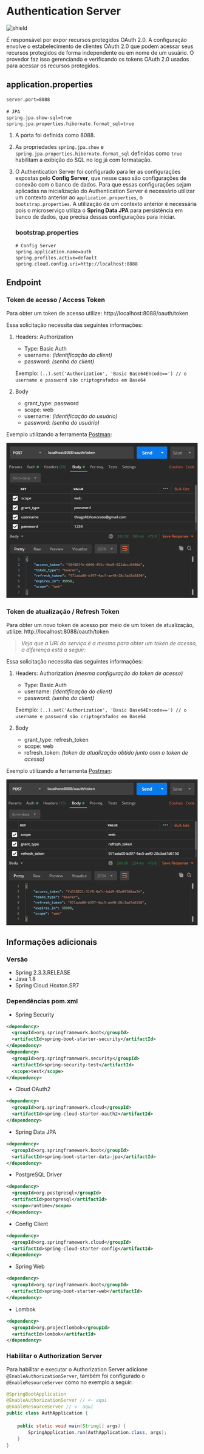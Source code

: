 # Authentication Server
![shield](https://img.shields.io/badge/ThiagoHonorato-Authentication-red)

É responsável por expor recursos protegidos OAuth 2.0. A configuração envolve o estabelecimento de clientes OAuth 2.0 que podem acessar seus recursos protegidos de forma independente ou em nome de um usuário. O provedor faz isso gerenciando e verificando os tokens OAuth 2.0 usados para acessar os recursos protegidos.

## application.properties
```application.properties
server.port=8088

# JPA
spring.jpa.show-sql=true
spring.jpa.properties.hibernate.format_sql=true
```
1. A porta foi definida como 8088.
2. As propriedades `spring.jpa.show` e `spring.jpa.properties.hibernate.format_sql` definidas como `true` habilitam a exibição do SQL no log já com formatação.
3. O Authentication Server foi configurado para ler as configurações expostas pelo **Config Server**, que nesse caso são configurações de conexão com o banco de dados. Para que essas configurações sejam aplicadas na inicialização do Authentication Server é necessário utilizar um contexto anterior ao `application.properties`, o `bootstrap.properties`. A utilização de um contexto anterior é necessária pois o microserviço utiliza o **Spring Data JPA** para persistência em banco de dados, que precisa dessas configurações para iniciar.

    ### bootstrap.properties
    ```bootstrap.properties
    # Config Server
    spring.application.name=auth
    spring.profiles.active=default
    spring.cloud.config.uri=http://localhost:8888
    ```

## Endpoint
### Token de acesso / Access Token

Para obter um token de acesso utilize: http://localhost:8088/oauth/token
    
Essa solicitação necessita das seguintes informações:
    
1. Headers: Authorization
    - Type: Basic Auth
    - username: *(identificação do client)*
    - password: *(senha do client)*
    
    Exemplo: `(..).set('Authorization', 'Basic Base64Encode==') // o username e password são criptografados em Base64`
    
2. Body
    - grant_type: password
    - scope: web
    - username: *(identificação do usuário)*
    - password: *(senha do usuário)*

Exemplo utilizando a ferramenta [Postman](https://www.postman.com/):

![oauth_access_token](https://github.com/thiagohbhonorato/spring-boot/blob/master/docs/oauth_access_token_postman.png "Exemplo da requisição Oauth")

### Token de atualização / Refresh Token

Para obter um novo token de acesso por meio de um token de atualização, utilize: http://localhost:8088/oauth/token

>*Veja que a URI do serviço é a mesma para obter um token de acesso, a diferença está a seguir:*

Essa solicitação necessita das seguintes informações:
    
1. Headers: Authorization *(mesma configuração do token de acesso)*
    - Type: Basic Auth
    - username: *(identificação do client)*
    - password: *(senha do client)*
    
    Exemplo: `(..).set('Authorization', 'Basic Base64Encode==') // o username e password são criptografados em Base64`
    
2. Body
    - grant_type: refresh_token
    - scope: web
    - refresh_token: *(token de atualização obtido junto com o token de acesso)*

Exemplo utilizando a ferramenta [Postman](https://www.postman.com/):

![oauth_arefresh_token](https://github.com/thiagohbhonorato/spring-boot/blob/master/docs/oauth_refresh_token_postman.png "Exemplo da requisição Oauth")


## Informações adicionais

### Versão
* Spring 2.3.3.RELEASE
* Java 1.8
* Spring Cloud Hoxton.SR7

### Dependências pom.xml
* Spring Security
```xml
<dependency>
  <groupId>org.springframework.boot</groupId>
  <artifactId>spring-boot-starter-security</artifactId>
</dependency>
<dependency>
  <groupId>org.springframework.security</groupId>
  <artifactId>spring-security-test</artifactId>
  <scope>test</scope>
</dependency>
```
* Cloud OAuth2
```xml
<dependency>
  <groupId>org.springframework.cloud</groupId>
  <artifactId>spring-cloud-starter-oauth2</artifactId>
</dependency>
```
* Spring Data JPA
```xml
<dependency>
  <groupId>org.springframework.boot</groupId>
  <artifactId>spring-boot-starter-data-jpa</artifactId>
</dependency>
```
* PostgreSQL Driver
```xml
<dependency>
  <groupId>org.postgresql</groupId>
  <artifactId>postgresql</artifactId>
  <scope>runtime</scope>
</dependency>
```
* Config Client
```xml
<dependency>
  <groupId>org.springframework.cloud</groupId>
  <artifactId>spring-cloud-starter-config</artifactId>
</dependency>
```
* Spring Web
```xml
<dependency>
  <groupId>org.springframework.boot</groupId>
  <artifactId>spring-boot-starter-web</artifactId>
</dependency>
```
* Lombok
```xml
<dependency>
  <groupId>org.projectlombok</groupId>
  <artifactId>lombok</artifactId>
</dependency>
```

### Habilitar o Authorization Server
Para habilitar e executar o Authorization Server adicione `@EnableAuthorizationServer`, também foi configurado o `@EnableResourceServer` como no exemplo a seguir:
```java
@SpringBootApplication
@EnableAuthorizationServer // <- aqui
@EnableResourceServer // <- aqui
public class AuthApplication {

    public static void main(String[] args) {
        SpringApplication.run(AuthApplication.class, args);
    }
}
```
